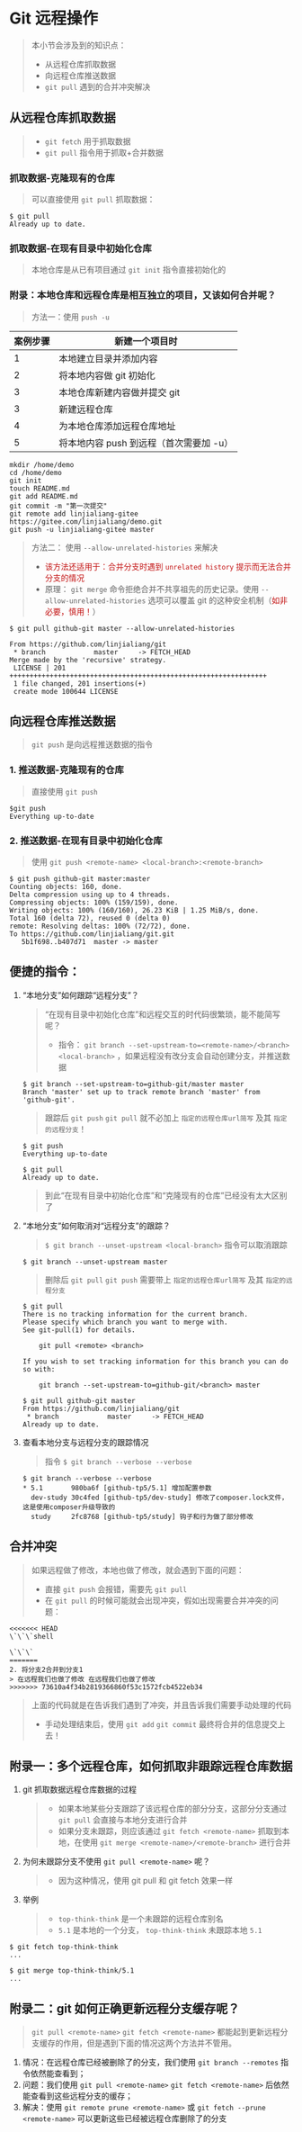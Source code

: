 # Git 远程操作

> 本小节会涉及到的知识点：
>
> - 从远程仓库抓取数据
> - 向远程仓库推送数据
> - `git pull` 遇到的合并冲突解决

## 从远程仓库抓取数据

> - `git fetch` 用于抓取数据
> - `git pull` 指令用于抓取+合并数据

### 抓取数据-克隆现有的仓库

> 可以直接使用 `git pull` 抓取数据：

```shell
$ git pull
Already up to date.
```

### 抓取数据-在现有目录中初始化仓库

> 本地仓库是从已有项目通过 `git init` 指令直接初始化的

### 附录：本地仓库和远程仓库是相互独立的项目，又该如何合并呢？

> 方法一：使用 `push -u`

| 案例步骤 | 新建一个项目时                          |
| -------- | --------------------------------------- |
| 1        | 本地建立目录并添加内容                  |
| 2        | 将本地内容做 git 初始化                 |
| 3        | 本地仓库新建内容做并提交 git            |
| 3        | 新建远程仓库                            |
| 4        | 为本地仓库添加远程仓库地址              |
| 5        | 将本地内容 push 到远程（首次需要加 -u） |

```shell
mkdir /home/demo
cd /home/demo
git init
touch README.md
git add README.md
git commit -m "第一次提交"
git remote add linjialiang-gitee https://gitee.com/linjialiang/demo.git
git push -u linjialiang-gitee master
```

> 方法二： 使用 `--allow-unrelated-histories` 来解决
>
> - <span style="color:#c21111;">该方法还适用于：合并分支时遇到 `unrelated history` 提示而无法合并分支的情况</span>
> - 原理： `git merge` 命令拒绝合并不共享祖先的历史记录。使用 `--allow-unrelated-histories` 选项可以覆盖 git 的这种安全机制（<span style="color:#c21111;">如非必要，慎用！</span>）

```shell
$ git pull github-git master --allow-unrelated-histories

From https://github.com/linjialiang/git
 * branch            master     -> FETCH_HEAD
Merge made by the 'recursive' strategy.
 LICENSE | 201 ++++++++++++++++++++++++++++++++++++++++++++++++++++++++++++++++
 1 file changed, 201 insertions(+)
 create mode 100644 LICENSE
```

## 向远程仓库推送数据

> `git push` 是向远程推送数据的指令

### 1. 推送数据-克隆现有的仓库

> 直接使用 `git push`

```shell
$git push
Everything up-to-date
```

### 2. 推送数据-在现有目录中初始化仓库

> 使用 `git push <remote-name> <local-branch>:<remote-branch>`

```shell
$ git push github-git master:master
Counting objects: 160, done.
Delta compression using up to 4 threads.
Compressing objects: 100% (159/159), done.
Writing objects: 100% (160/160), 26.23 KiB | 1.25 MiB/s, done.
Total 160 (delta 72), reused 0 (delta 0)
remote: Resolving deltas: 100% (72/72), done.
To https://github.com/linjialiang/git.git
   5b1f698..b407d71  master -> master
```

## 便捷的指令：

1.  “本地分支”如何跟踪“远程分支”？

    > “在现有目录中初始化仓库”和远程交互的时代码很繁琐，能不能简写呢？
    >
    > - 指令： `git branch --set-upstream-to=<remote-name>/<branch> <local-branch>` ，如果远程没有改分支会自动创建分支，并推送数据

    ```shell
    $ git branch --set-upstream-to=github-git/master master
    Branch 'master' set up to track remote branch 'master' from 'github-git'.
    ```

    > 跟踪后 `git push` `git pull` 就不必加上 `指定的远程仓库url简写` 及其 `指定的远程分支`！

    ```shell
    $ git push
    Everything up-to-date

    $ git pull
    Already up to date.
    ```

    > 到此“在现有目录中初始化仓库”和“克隆现有的仓库”已经没有太大区别了

2.  “本地分支”如何取消对“远程分支”的跟踪？

    > `$ git branch --unset-upstream <local-branch>` 指令可以取消跟踪

    ```shell
    $ git branch --unset-upstream master
    ```

    > 删除后 `git pull` `git push` 需要带上 `指定的远程仓库url简写` 及其 `指定的远程分支`

    ```shell
    $ git pull
    There is no tracking information for the current branch.
    Please specify which branch you want to merge with.
    See git-pull(1) for details.

        git pull <remote> <branch>

    If you wish to set tracking information for this branch you can do so with:

        git branch --set-upstream-to=github-git/<branch> master
    ```

    ```shell
    $ git pull github-git master
    From https://github.com/linjialiang/git
     * branch            master     -> FETCH_HEAD
    Already up to date.
    ```

3.  查看本地分支与远程分支的跟踪情况

    > 指令 `$ git branch --verbose --verbose`

    ```shell
    $ git branch --verbose --verbose
    * 5.1       980ba6f [github-tp5/5.1] 增加配置参数
      dev-study 30c4fed [github-tp5/dev-study] 修改了composer.lock文件，这是使用composer升级导致的
      study     2fc8768 [github-tp5/study] 钩子和行为做了部分修改
    ```

## 合并冲突

> 如果远程做了修改，本地也做了修改，就会遇到下面的问题：
>
> - 直接 `git push` 会报错，需要先 `git pull`
> - 在 `git pull` 的时候可能就会出现冲突，假如出现需要合并冲突的问题：

```shell
<<<<<<< HEAD
\`\`\`shell

\`\`\`
=======
2. 将分支2合并到分支1
> 在远程我们也做了修改 在远程我们也做了修改
>>>>>>> 73610a4f34b2819366860f53c1572fcb4522eb34
```

> 上面的代码就是在告诉我们遇到了冲突，并且告诉我们需要手动处理的代码
>
> - 手动处理结束后，使用 `git add` `git commit` 最终将合并的信息提交上去！

## 附录一：多个远程仓库，如何抓取非跟踪远程仓库数据

1.  git 抓取数据远程仓库数据的过程

    > - 如果本地某些分支跟踪了该远程仓库的部分分支，这部分分支通过 `git pull` 会直接与本地分支进行合并
    > - 如果分支未跟踪，则应该通过 `git fetch <remote-name>` 抓取到本地，在使用 `git merge <remote-name>/<remote-branch>` 进行合并

2.  为何未跟踪分支不使用 `git pull <remote-name>` 呢？

    > - 因为这种情况，使用 git pull 和 git fetch 效果一样

3.  举例
    > - `top-think-think` 是一个未跟踪的远程仓库别名
    > - `5.1` 是本地的一个分支， `top-think-think` 未跟踪本地 `5.1`

```shell
$ git fetch top-think-think
...
```

```shell
$ git merge top-think-think/5.1
...
```

## 附录二：git 如何正确更新远程分支缓存呢？

> `git pull <remote-name>` `git fetch <remote-name>` 都能起到更新远程分支缓存的作用，但是遇到下面的情况这两个方法并不管用。

1. 情况：在远程仓库已经被删除了的分支，我们使用 `git branch --remotes` 指令依然能查看到；
2. 问题：我们使用 `git pull <remote-name>` `git fetch <remote-name>` 后依然能查看到这些远程分支的缓存；
3. 解决：使用 `git remote prune <remote-name>` 或 `git fetch --prune <remote-name>` 可以更新这些已经被远程仓库删除了的分支
